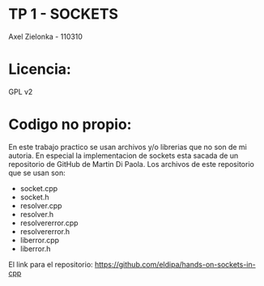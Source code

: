 # TP 1 - SOCKETS

Axel Zielonka - 110310



# Licencia:
GPL v2

# Codigo no propio:

En este trabajo practico se usan archivos y/o librerias que no son de mi autoria. En especial la implementacion de sockets esta sacada de un repositorio de GitHub de Martin Di Paola.
Los archivos de este repositorio que se usan son:
- socket.cpp
- socket.h
- resolver.cpp
- resolver.h
- resolvererror.cpp
- resolvererror.h
- liberror.cpp
- liberror.h

El link para el repositorio: https://github.com/eldipa/hands-on-sockets-in-cpp


